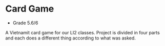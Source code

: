 # Card Game
* Grade 5.6/6

A Vietnamit card game for our LI2 classes.
Project is divided in four parts and each does a different thing according to what was asked. 
